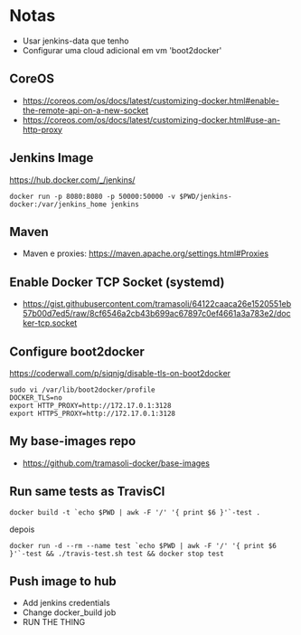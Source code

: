 # Notas

- Usar jenkins-data que tenho
- Configurar uma cloud adicional em vm 'boot2docker'

## CoreOS
- https://coreos.com/os/docs/latest/customizing-docker.html#enable-the-remote-api-on-a-new-socket
- https://coreos.com/os/docs/latest/customizing-docker.html#use-an-http-proxy

## Jenkins Image
https://hub.docker.com/_/jenkins/
```shell
docker run -p 8080:8080 -p 50000:50000 -v $PWD/jenkins-docker:/var/jenkins_home jenkins
```

## Maven
- Maven e proxies: https://maven.apache.org/settings.html#Proxies

## Enable Docker TCP Socket (systemd)
- https://gist.githubusercontent.com/tramasoli/64122caaca26e1520551eb57b00d7ed5/raw/8cf6546a2cb43b699ac67897c0ef4661a3a783e2/docker-tcp.socket

## Configure boot2docker
https://coderwall.com/p/siqnjg/disable-tls-on-boot2docker
```shell
sudo vi /var/lib/boot2docker/profile 
DOCKER_TLS=no
export HTTP_PROXY=http://172.17.0.1:3128
export HTTPS_PROXY=http://172.17.0.1:3128
```

## My base-images repo
- https://github.com/tramasoli-docker/base-images

## Run same tests as TravisCI
```shell
docker build -t `echo $PWD | awk -F '/' '{ print $6 }'`-test .
```

depois

```shell
docker run -d --rm --name test `echo $PWD | awk -F '/' '{ print $6 }'`-test && ./travis-test.sh test && docker stop test
```

## Push image to hub

- Add jenkins credentials
- Change docker_build job
- RUN THE THING
